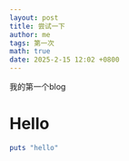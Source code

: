 ```yaml
---
layout: post
title: 尝试一下
author: me
tags: 第一次
math: true
date: 2025-2-15 12:02 +0800
---
```

我的第一个blog
# Hello
```ruby
puts "hello"
```
